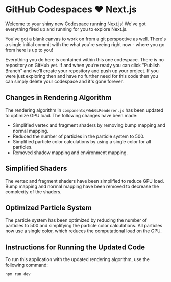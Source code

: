 # GitHub Codespaces ♥️ Next.js

Welcome to your shiny new Codespace running Next.js! We've got everything fired up and running for you to explore Next.js.

You've got a blank canvas to work on from a git perspective as well. There's a single initial commit with the what you're seeing right now - where you go from here is up to you!

Everything you do here is contained within this one codespace. There is no repository on GitHub yet. If and when you’re ready you can click "Publish Branch" and we’ll create your repository and push up your project. If you were just exploring then and have no further need for this code then you can simply delete your codespace and it's gone forever.

## Changes in Rendering Algorithm

The rendering algorithm in `components/WebGLRenderer.js` has been updated to optimize GPU load. The following changes have been made:

- Simplified vertex and fragment shaders by removing bump mapping and normal mapping.
- Reduced the number of particles in the particle system to 500.
- Simplified particle color calculations by using a single color for all particles.
- Removed shadow mapping and environment mapping.

## Simplified Shaders

The vertex and fragment shaders have been simplified to reduce GPU load. Bump mapping and normal mapping have been removed to decrease the complexity of the shaders.

## Optimized Particle System

The particle system has been optimized by reducing the number of particles to 500 and simplifying the particle color calculations. All particles now use a single color, which reduces the computational load on the GPU.

## Instructions for Running the Updated Code

To run this application with the updated rendering algorithm, use the following command:

```
npm run dev
```
